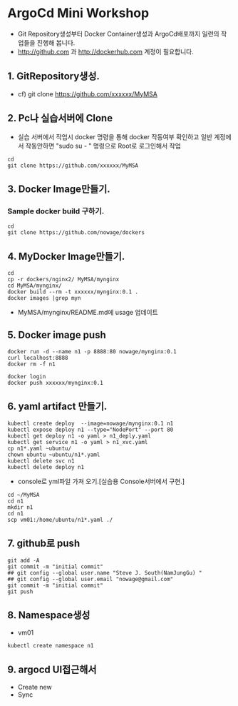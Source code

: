 # ArgoCd Mini Workshop
* Git Repository생성부터 Docker Container생성과 ArgoCd배포까지 일련의 작업들을 진행해 봅니다.
* http://github.com 과 http://dockerhub.com 계정이 필요합니다.

## 1. GitRepository생성.
* cf) git clone https://github.com/xxxxxx/MyMSA

## 2. Pc나 실습서버에 Clone
* 실습 서버에서 작업시 docker 명령을 통해 docker 작동여부 확인하고 일반 계정에서 작동안하면 "sudo su - " 명령으로 Root로 로그인해서 작업
```
cd
git clone https://github.com/xxxxxx/MyMSA
```

## 3. Docker Image만들기.
### Sample docker build  구하기.
```
cd
git clone https://github.com/nowage/dockers
```

## 4. MyDocker Image만들기.
```
cd
cp -r dockers/nginx2/ MyMSA/mynginx
cd MyMSA/mynginx/
docker build --rm -t xxxxxx/mynginx:0.1 .
docker images |grep myn
```
* MyMSA/mynginx/README.md에 usage 업데이트

## 5. Docker image push
```
docker run -d --name n1 -p 8888:80 nowage/mynginx:0.1
curl localhost:8888
docker rm -f n1

docker login
docker push xxxxxx/mynginx:0.1
```

## 6. yaml artifact 만들기.
```
kubectl create deploy  --image=nowage/mynginx:0.1 n1
kubectl expose deploy n1 --type="NodePort" --port 80
kubectl get deploy n1 -o yaml > n1_deply.yaml
kubectl get service n1 -o yaml > n1_xvc.yaml
cp n1*.yaml ~ubuntu/
chown ubuntu ~ubuntu/n1*.yaml
kubectl delete svc n1
kubectl delete deploy n1
```
* console로 yml파일 가져 오기.[실습용 Console서버에서 구현.]
```
cd ~/MyMSA
cd n1
mkdir n1
cd n1
scp vm01:/home/ubuntu/n1*.yaml ./

```

## 7. github로 push
```
git add -A
git commit -m "initial commit"
## git config --global user.name "Steve J. South(NamJungGu) "
## git config --global user.email "nowage@gmail.com"
git commit -m "initial commit"
git push
```

## 8. Namespace생성
* vm01
```
kubectl create namespace n1
```

## 9. argocd UI접근해서
* Create new
* Sync
